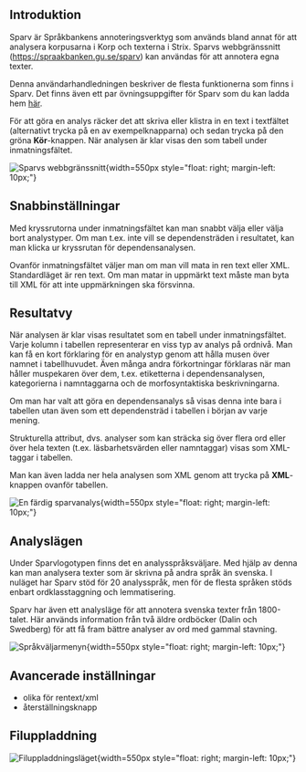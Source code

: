 
## Introduktion

Sparv är Språkbankens annoteringsverktyg som används bland annat för att
analysera korpusarna i Korp och texterna i Strix. Sparvs webbgränssnitt
(https://spraakbanken.gu.se/sparv)  kan användas för att annotera egna texter.

Denna användarhandledningen beskriver de flesta funktionerna som finns i Sparv.
Det finns även ett par övningsuppgifter för Sparv som du kan ladda hem
[här](https://svn.spraakdata.gu.se/sb-arkiv/pub/dokumentation/sparv/exercises/sparvovningar_hw2017.pdf).

För att göra en analys räcker det att skriva eller klistra in en text i
textfältet (alternativt trycka på en av exempelknapparna) och sedan trycka på
den gröna **Kör**-knappen. När analysen är klar visas den som tabell under
inmatningsfältet.

![Sparvs webbgränssnitt](https://svn.spraakdata.gu.se/sb-arkiv/pub/dokumentation/sparv/img/sparv_granssnitt.png){width=550px style="float: right; margin-left: 10px;"}

## Snabbinställningar

Med kryssrutorna under inmatningsfältet kan man snabbt välja eller välja bort
analystyper. Om man t.ex. inte vill se dependensträden i resultatet, kan man
klicka ur kryssrutan för dependensanalysen.

Ovanför inmatningsfältet väljer man om man vill mata in ren text eller XML.
Standardläget är ren text. Om man matar in uppmärkt text måste man byta till XML
för att inte uppmärkningen ska försvinna.

## Resultatvy

När analysen är klar visas resultatet som en tabell under inmatningsfältet.
Varje kolumn i tabellen representerar en viss typ av analys på ordnivå. Man kan
få en kort förklaring för en analystyp genom att hålla musen över namnet i
tabellhuvudet. Även många andra förkortningar förklaras när man håller
muspekaren över dem, t.ex. etiketterna i dependensanalysen, kategorierna i
namntaggarna och de morfosyntaktiska beskrivningarna.

Om man har valt att göra en dependensanalys så visas denna inte bara i tabellen
utan även som ett dependensträd i tabellen i början av varje mening.

Strukturella attribut, dvs. analyser som kan sträcka sig över flera ord eller
över hela texten (t.ex. läsbarhetsvärden eller namntaggar) visas som XML-taggar
i tabellen.

Man kan även ladda ner hela analysen som XML genom att trycka på **XML**-knappen
ovanför tabellen.

![En färdig sparvanalys](https://svn.spraakdata.gu.se/sb-arkiv/pub/dokumentation/sparv/img/sparv_resultat.png){width=550px style="float: right; margin-left: 10px;"}

## Analyslägen

Under Sparvlogotypen finns det en analysspråksväljare. Med hjälp av denna kan
man analysera texter som är skrivna på andra språk än svenska. I nuläget har
Sparv stöd för 20 analysspråk, men för de flesta språken stöds enbart
ordklasstaggning och lemmatisering.

Sparv har även ett analysläge för att annotera svenska texter från 1800-talet.
Här används information från två äldre ordböcker (Dalin och Swedberg) för att få
fram bättre analyser av ord med gammal stavning.

![Språkväljarmenyn](https://svn.spraakdata.gu.se/sb-arkiv/pub/dokumentation/sparv/img/sparv_sprakvaljare.png){width=550px style="float: right; margin-left: 10px;"}

## Avancerade inställningar

- olika för rentext/xml
- återställningsknapp

## Filuppladdning

![Filuppladdningsläget](https://svn.spraakdata.gu.se/sb-arkiv/pub/dokumentation/sparv/img/sparv_uppladdning.png){width=550px style="float: right; margin-left: 10px;"}
